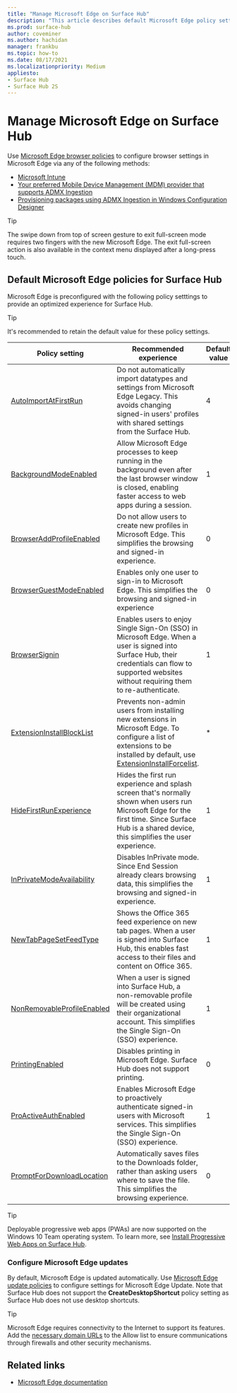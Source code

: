 ```yaml
---
title: "Manage Microsoft Edge on Surface Hub"
description: "This article describes default Microsoft Edge policy settings and tools to configure browser settings."
ms.prod: surface-hub
author: coveminer
ms.author: hachidan
manager: frankbu
ms.topic: how-to
ms.date: 08/17/2021
ms.localizationpriority: Medium
appliesto:
- Surface Hub
- Surface Hub 2S
---
```


# Manage Microsoft Edge on Surface Hub

Use [Microsoft Edge browser policies](/deployedge/microsoft-edge-policies) to configure browser settings in Microsoft Edge via any of the following methods:

- [Microsoft Intune](/deployedge/configure-edge-with-intune)
- [Your preferred Mobile Device Management (MDM) provider that supports ADMX Ingestion](/deployedge/configure-edge-with-mdm)
- [Provisioning packages using ADMX Ingestion in Windows Configuration Designer](/windows/configuration/wcd/wcd-admxingestion)

> [!TIP]
> The swipe down from top of screen gesture to exit full-screen mode requires two fingers with the new Microsoft Edge. The exit full-screen action is also available in the context menu displayed after a long-press touch.

## Default Microsoft Edge policies for Surface Hub

Microsoft Edge is preconfigured with the following policy setttings to provide an optimized experience for Surface Hub.

> [!TIP]
> It's recommended to retain the default value for these policy settings.

| Policy setting                                                                                                   | Recommended experience                                                                                                                                                                                                                                               | Default value |
| ---------------------------------------------------------------------------------------------------------------------------- | ------------------------------------------------------------------------------------------------------------------------------------------------------------------------------------------------------------------------------------------------------------------------ | ----------------- |
| [AutoImportAtFirstRun](/deployedge/microsoft-edge-policies#autoimportatfirstrun)             | Do not automatically import datatypes and settings from Microsoft Edge Legacy. This avoids changing signed-in users' profiles with shared settings from the Surface Hub.                                                                                                 | 4                 |
| [BackgroundModeEnabled](/deployedge/microsoft-edge-policies#backgroundmodeenabled)           | Allow Microsoft Edge processes to keep running in the background even after the last browser window is closed, enabling faster access to web apps during a session.                                                                                                      | 1                 |
| [BrowserAddProfileEnabled](/deployedge/microsoft-edge-policies#browseraddprofileenabled)     | Do not allow users to create new profiles in Microsoft Edge. This simplifies the browsing and signed-in experience.                                                                                                                                                      | 0                 |
| [BrowserGuestModeEnabled](/deployedge/microsoft-edge-policies#browserguestmodeenabled)       | Enables only one user to sign-in to Microsoft Edge. This simplifies the browsing and signed-in experience                                                                                                                                                                | 0                 |
| [BrowserSignin](/deployedge/microsoft-edge-policies#browsersignin)                           | Enables users to enjoy Single Sign-On (SSO) in Microsoft Edge. When a user is signed into Surface Hub, their credentials can flow to supported websites without requiring them to re-authenticate.  | 1                 |
| [ExtensionInstallBlockList](/deployedge/microsoft-edge-policies#extensioninstallblocklist)   | Prevents non-admin users from installing new extensions in Microsoft Edge. To configure a list of extensions to be installed by default, use [ExtensionInstallForcelist](/deployedge/microsoft-edge-policies#extensioninstallforcelist). | *                 |
| [HideFirstRunExperience](/deployedge/microsoft-edge-policies#hidefirstrunexperience)         | Hides the first run experience and splash screen that's normally shown when users run Microsoft Edge for the first time. Since Surface Hub is a shared device, this simplifies the user experience.                                                                      | 1                 |
| [InPrivateModeAvailability](/deployedge/microsoft-edge-policies#inprivatemodeavailability)   | Disables InPrivate mode. Since End Session already clears browsing data, this simplifies the browsing and signed-in experience.                                                                                                                                          | 1                 |
| [NewTabPageSetFeedType](/deployedge/microsoft-edge-policies#newtabpagesetfeedtype)           | Shows the Office 365 feed experience on new tab pages. When a user is signed into Surface Hub, this enables fast access to their files and content on Office 365.                                                                                                        | 1                 |
| [NonRemovableProfileEnabled](/deployedge/microsoft-edge-policies#nonremovableprofileenabled) | When a user is signed into Surface Hub, a non-removable profile will be created using their organizational account. This simplifies the Single Sign-On (SSO) experience.                                                                                                 | 1                 |
| [PrintingEnabled](/deployedge/microsoft-edge-policies#printingenabled)                       | Disables printing in Microsoft Edge. Surface Hub does not support printing.                                                                                                                                                                                              | 0                 |
| [ProActiveAuthEnabled](/deployedge/microsoft-edge-policies#proactiveauthenabled)             | Enables Microsoft Edge to proactively authenticate signed-in users with Microsoft services. This simplifies the Single Sign-On (SSO) experience.                                                                                                                         | 1                 |
| [PromptForDownloadLocation](/deployedge/microsoft-edge-policies#promptfordownloadlocation)   | Automatically saves files to the Downloads folder, rather than asking users where to save the file. This simplifies the browsing experience.                                                                                                                             | 0                 |

> [!TIP]
> Deployable progressive web apps (PWAs) are now supported on the Windows 10 Team operating system. To learn more, see [Install Progressive Web Apps on Surface Hub](install-pwa-surface-hub.md). 

### Configure Microsoft Edge updates

By default, Microsoft Edge is updated automatically. Use [Microsoft Edge update policies](/deployedge/microsoft-edge-update-policies) to configure settings for Microsoft Edge Update. Note that Surface Hub does not support the **CreateDesktopShortcut** policy setting as Surface Hub does not use desktop shortcuts.

> [!TIP]
> Microsoft Edge requires connectivity to the Internet to support its features. Add the [necessary domain URLs](/deployedge/microsoft-edge-security-endpoints) to the Allow list to ensure communications through firewalls and other security mechanisms.

## Related links

- [Microsoft Edge documentation](/microsoft-edge/)